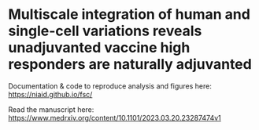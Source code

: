 Multiscale integration of human and single-cell variations reveals
unadjuvanted vaccine high responders are naturally adjuvanted
================

Documentation & code to reproduce analysis and figures here: https://niaid.github.io/fsc/

Read the manuscript here: https://www.medrxiv.org/content/10.1101/2023.03.20.23287474v1
